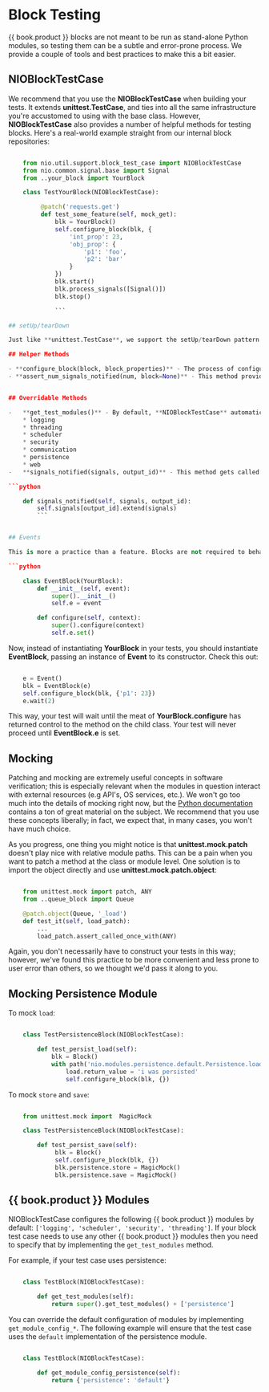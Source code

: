 # Block Testing

{{ book.product }} blocks are not meant to be run as stand-alone Python modules, so testing them can be a subtle and error-prone process. We provide a couple of tools and best practices to make this a bit easier.

## NIOBlockTestCase

We recommend that you use the **NIOBlockTestCase** when building your tests. It extends **unittest.TestCase**, and ties into all the same infrastructure you're accustomed to using with the base class. However, **NIOBlockTestCase** also provides a number of helpful methods for testing blocks. Here's a real-world example straight from our internal block repositories:

```python

    from nio.util.support.block_test_case import NIOBlockTestCase
    from nio.common.signal.base import Signal
    from ..your_block import YourBlock

    class TestYourBlock(NIOBlockTestCase):

         @patch('requests.get')
         def test_some_feature(self, mock_get):
             blk = YourBlock()
             self.configure_block(blk, {
                 'int_prop': 23,
                 'obj_prop': {
                     'p1': 'foo',
                     'p2': 'bar'
                 }
             })
             blk.start()
             blk.process_signals([Signal()])
             blk.stop()

             ```

## setUp/tearDown

Just like **unittest.TestCase**, we support the setUp/tearDown pattern. This is a great place to do any initialization and/or cleanup that will be required across every test. Don't Repeat Yourself! Be aware, though, that we do some crucial initialization and finalization in **NIOBlockTestCase.setUp/tearDown**. If you override either of these methods, make sure you call the method in the parent class at the top of your method.

## Helper Methods

- **configure_block(block, block_properties)** - The process of configuring and initializing blocks manually is somewhat nuanced (and not something we want you to worry about), so we provide this method to configure your block instance semi-automatically. Just pass the block object itself and a dictionary containing any block properties you want to configure (and associated values).
- **assert_num_signals_notified(num, block=None)** - This method provides access to the total number of signals notified over the course of the current test. If *block* is not **None**, then you'll get the number of signals notified by that block over its lifetime.


## Overridable Methods

-   **get_test_modules()** - By default, **NIOBlockTestCase** automatically initializes the logging, threading, scheduler, and security modules. However, you can customize this by overriding this method and returning a list of strings corresponding to the particular modules you want to initialize. Your options are as follows:
    * logging
    * threading
    * scheduler
    * security
    * communication
    * persistence
    * web
-   **signals_notified(signals, output_id)** - This method gets called every time signals are notified in your tests. If you'd like to record something in the test case, trigger an event, or perform some aggregation when that happens, override this method. One common use it to add `self.signals = defaultdict(list)` to `setUp` and:

```python

    def signals_notified(self, signals, output_id):
        self.signals[output_id].extend(signals)
        ```


## Events

This is more a practice than a feature. Blocks are not required to behave synchronously, and sometimes you might want to wait for an event (after instantiating or configuring a block) before proceeding with the tests. Rather than sleeping for a prescribed amount of time (asynchronous processes can be fickle and unpredictable from machine to machine), we recommend extending the block you're testing and adding one of Python's Event objects to signify readiness. Here's an example:

```python

    class EventBlock(YourBlock):
        def __init__(self, event):
            super().__init__()
            self.e = event

        def configure(self, context):
            super().configure(context)
            self.e.set()

```

Now, instead of instantiating **YourBlock** in your tests, you should instantiate **EventBlock**, passing an instance of **Event** to its constructor. Check this out:

```python

    e = Event()
    blk = EventBlock(e)
	self.configure_block(blk, {'p1': 23})
	e.wait(2)

```

This way, your test will wait until the meat of **YourBlock.configure** has returned control to the method on the child class. Your test will never proceed until **EventBlock.e** is set.


## Mocking

Patching and mocking are extremely useful concepts in software verification; this is especially relevant when the modules in question interact with external resources (e.g API's, OS services, etc.). We won't go too much into the details of mocking right now, but the [Python documentation](https://docs.python.org/3/library/unittest.mock.html) contains a ton of great material on the subject. We recommend that you use these concepts liberally; in fact, we expect that, in many cases, you won't have much choice.

As you progress, one thing you might notice is that **unittest.mock.patch** doesn't play nice with relative module paths. This can be a pain when you want to patch a method at the class or module level. One solution is to import the object directly and use **unittest.mock.patch.object**:

```python

    from unittest.mock import patch, ANY
    from ..queue_block import Queue

    @patch.object(Queue, '_load')
    def test_it(self, load_patch):
        ...
        load_patch.assert_called_once_with(ANY)
```
Again, you don't necessarily have to construct your tests in this way; however, we've found this practice to be more convenient and less prone to user error than others, so we thought we'd pass it along to you.

## Mocking Persistence Module

To mock `load`:

```python

    class TestPersistenceBlock(NIOBlockTestCase):

        def test_persist_load(self):
            blk = Block()
            with path('nio.modules.persistence.default.Persistence.load') as load:
                load.return_value = 'i was persisted'
                self.configure_block(blk, {})
```
To mock `store` and `save`:

```python

    from unittest.mock import  MagicMock

    class TestPersistenceBlock(NIOBlockTestCase):

        def test_persist_save(self):
             blk = Block()
             self.configure_block(blk, {})
             blk.persistence.store = MagicMock()
             blk.persistence.save = MagicMock()
```

## {{ book.product }} Modules

NIOBlockTestCase configures the following {{ book.product }} modules by default: ``['logging', 'scheduler', 'security', 'threading']``. If your block test case needs to use any other {{ book.product }} modules then you need to specify that by implementing the ``get_test_modules`` method.

For example, if your test case uses persistence:

```python

    class TestBlock(NIOBlockTestCase):

        def get_test_modules(self):
            return super().get_test_modules() + ['persistence']
```
You can override the default configuration of modules by implementing ``get_module_config_*``. The following example will ensure that the test case uses the ``default`` implementation of the persistence module.

```python

    class TestBlock(NIOBlockTestCase):

        def get_module_config_persistence(self):
            return {'persistence': 'default'}
```
